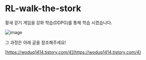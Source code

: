# RL-walk-the-stork


황새 걷기 게임을 강화 학습(DDPG)를 통해 학습 시켰습니다.

![image](https://github.com/woduq1414/RL-walk-the-stork/assets/49589140/222fd99a-698b-4a3c-93ae-03903d777a7d)



그 과정은 아래 글을 참조해주세요!


[https://woduq1414.tistory.com/4](https://woduq1414.tistory.com/4)
